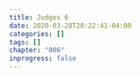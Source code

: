 ```yaml
---
title: Judges 6
date: 2020-03-28T20:22:41-04:00
categories: []
tags: []
chapter: "006"
inprogress: false
---
```


